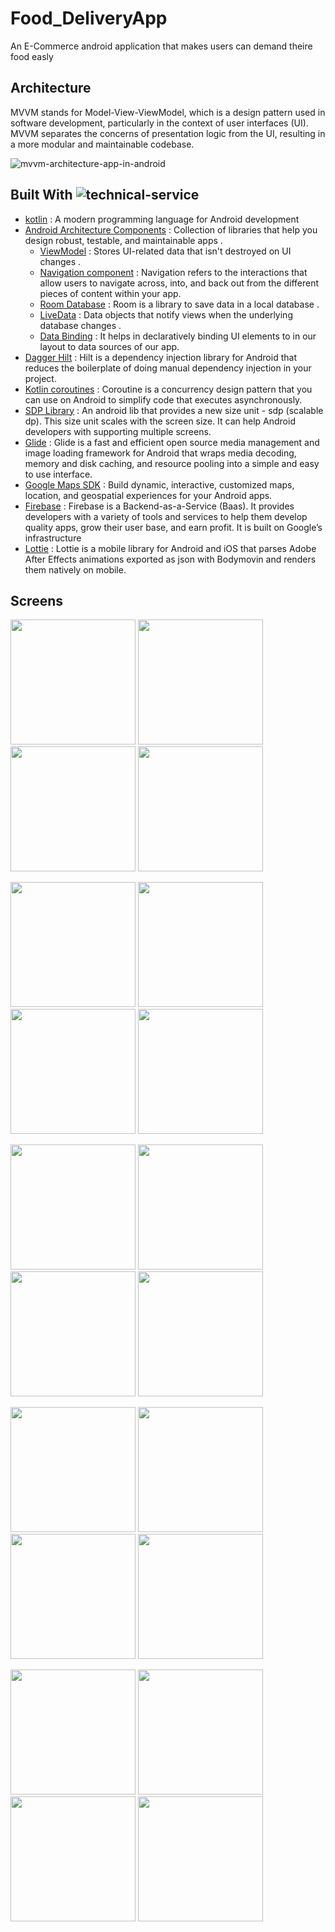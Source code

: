 # Food_DeliveryApp
An E-Commerce android application that makes users can demand theire food easly
## Architecture

MVVM stands for Model-View-ViewModel, which is a design pattern used in software development, particularly in the context of user interfaces (UI). MVVM separates the concerns of presentation logic from the UI, resulting in a more modular and maintainable codebase.

![mvvm-architecture-app-in-android](https://github.com/InfoGenies/Food_DeliveryApp/assets/133220437/09a368a4-a565-430e-b49d-c364b41b1d46)

## Built With ![technical-service](https://github.com/InfoGenies/Food_DeliveryApp/assets/133220437/17f6b7f6-2e0f-453f-bb0c-1be8fa0fa464)

* [kotlin](https://kotlinlang.org/) : A modern programming language for Android development
* [Android Architecture Components](https://developer.android.com/topic/architecture) : Collection of libraries that help you design robust, testable, and maintainable apps .
   - [ViewModel](https://developer.android.com/topic/libraries/architecture/viewmodel) : Stores UI-related data that isn't destroyed on UI changes .
   - [Navigation component](https://developer.android.com/guide/navigation) : Navigation refers to the interactions that allow users to navigate across, into, and back out from the different pieces of content within your app.
   - [Room Database](https://developer.android.com/training/data-storage/room) : Room is a library to save data in a local database .
   - [LiveData](https://developer.android.com/topic/libraries/architecture/livedata) : Data objects that notify views when the underlying database changes .
   - [Data Binding](https://developer.android.com/topic/libraries/architecture/livedata) : It helps in declaratively binding UI elements to in our layout to data sources of our app.
* [Dagger Hilt](https://developer.android.com/training/dependency-injection/hilt-android) : Hilt is a dependency injection library for Android that reduces the boilerplate of doing manual dependency injection in your project.
* [Kotlin coroutines](https://developer.android.com/kotlin/coroutines) : Coroutine is a concurrency design pattern that you can use on Android to simplify code that executes asynchronously. 
* [SDP Library](https://github.com/intuit/sdp) : An android lib that provides a new size unit - sdp (scalable dp). This size unit scales with the screen size. It can help Android developers with supporting multiple screens.
* [Glide](https://github.com/bumptech/glide) : Glide is a fast and efficient open source media management and image loading framework for Android that wraps media decoding, memory and disk caching, and resource pooling into a simple and easy to use interface.
* [Google Maps SDK](https://developers.google.com/maps/documentation/android-sdk) : Build dynamic, interactive, customized maps, location, and geospatial experiences for your Android apps.
* [Firebase](https://firebase.google.com/) : Firebase is a Backend-as-a-Service (Baas). It provides developers with a variety of tools and services to help them develop quality apps, grow their user base, and earn profit. It is built on Google’s infrastructure
* [Lottie](https://github.com/airbnb/lottie-android) : Lottie is a mobile library for Android and iOS that parses Adobe After Effects animations exported as json with Bodymovin and renders them natively on mobile.
## Screens
<p float="left">
<img src="https://firebasestorage.googleapis.com/v0/b/fooddelivery-ab491.appspot.com/o/Screen%2Fwelcome.jpg?alt=media&token=66ee4ca3-a2fb-42ef-879b-7f4abbbe9a11" width="200">
<img src="https://firebasestorage.googleapis.com/v0/b/fooddelivery-ab491.appspot.com/o/food%2Flogine.jpg?alt=media&token=b4f19b7a-ba11-4d21-a2a6-902d824f9776" width="200">
<img src="https://firebasestorage.googleapis.com/v0/b/fooddelivery-ab491.appspot.com/o/Screen%2Fphone_authv2.jpg?alt=media&token=e35ea3f9-2a0d-4f9f-8cab-1daef78b0e08" width="200">
<img src="https://firebasestorage.googleapis.com/v0/b/fooddelivery-ab491.appspot.com/o/Screen%2Fphone_auth.jpg?alt=media&token=db5b7912-276f-47c8-902d-126b868d9e23" width="200">
</p>
<p float="left">
<img src="https://firebasestorage.googleapis.com/v0/b/fooddelivery-ab491.appspot.com/o/Screen%2Finfo_user.jpg?alt=media&token=064a304d-e7d0-428f-97f3-b330a86da5fc" width="200">
<img src="https://firebasestorage.googleapis.com/v0/b/fooddelivery-ab491.appspot.com/o/Screen%2Faddress.jpg?alt=media&token=ed8103fc-01b5-4236-a860-58cb8921cb82" width="200">
<img src="https://firebasestorage.googleapis.com/v0/b/fooddelivery-ab491.appspot.com/o/Screen%2Fsaving_info.jpg?alt=media&token=a21da4ed-c4f1-469c-8045-673e1831cc38" width="200">
   <img src="https://firebasestorage.googleapis.com/v0/b/fooddelivery-ab491.appspot.com/o/food%2Fhome2.jpg?alt=media&token=f4001b39-27a1-43bc-aefd-cdb9a5823009" width="200">
</p>
<p float="left">
<img src="https://firebasestorage.googleapis.com/v0/b/fooddelivery-ab491.appspot.com/o/food%2Fhome3.jpg?alt=media&token=dabe507f-7d48-4138-8922-6707be303981" width="200">
   <img src="https://firebasestorage.googleapis.com/v0/b/fooddelivery-ab491.appspot.com/o/food%2Fhome1.jpg?alt=media&token=be81d512-bcc1-4ff5-964a-0c9a27cabeea" width="200">
   <img src="https://firebasestorage.googleapis.com/v0/b/fooddelivery-ab491.appspot.com/o/Screen%2Fdetail_food.jpg?alt=media&token=82af4e05-8ef5-4ab8-8e06-2499bdca0612" width="200">
<img src="https://firebasestorage.googleapis.com/v0/b/fooddelivery-ab491.appspot.com/o/Screen%2Fcart.jpg?alt=media&token=7d6a81ce-4a03-436f-ba98-4d5edf3c5b5f" width="200">
</p>
<p float="left">
<img src="https://firebasestorage.googleapis.com/v0/b/fooddelivery-ab491.appspot.com/o/Screen%2Fcheck_out.jpg?alt=media&token=a1ddb0f3-8121-4b92-90c8-dcf94d9a2b31" width="200">
<img src="https://firebasestorage.googleapis.com/v0/b/fooddelivery-ab491.appspot.com/o/Screen%2Faccept_order.jpg?alt=media&token=5588e14a-d8e8-42a0-98f9-af7877cca4e3" width="200">
<img src="https://firebasestorage.googleapis.com/v0/b/fooddelivery-ab491.appspot.com/o/Screen%2Ftrack_order.jpg?alt=media&token=e8967db0-b5e3-41f7-9ad0-bfc5fdc689f2" width="200">
<img src="https://firebasestorage.googleapis.com/v0/b/fooddelivery-ab491.appspot.com/o/Screen%2Ffav2.jpg?alt=media&token=708962c7-8996-4318-8033-df1f752a8eb4" width="200">
</p>

<p float="left">
<img src="https://firebasestorage.googleapis.com/v0/b/fooddelivery-ab491.appspot.com/o/Screen%2Ffav1.jpg?alt=media&token=1c301578-c8f2-4ed2-8069-29d388effbfb" width="200">
<img src="https://firebasestorage.googleapis.com/v0/b/fooddelivery-ab491.appspot.com/o/Screen%2Fprofil.jpg?alt=media&token=f540c28c-c242-4af4-b97e-8d892eb352a9" width="200">
<img src="https://firebasestorage.googleapis.com/v0/b/fooddelivery-ab491.appspot.com/o/Screen%2Fmy_orders.jpg?alt=media&token=6f92f5da-c1c8-4871-ae4d-7c01c39ca719" width="200">
<img src="https://firebasestorage.googleapis.com/v0/b/fooddelivery-ab491.appspot.com/o/Screen%2Fmy_specific_order.jpg?alt=media&token=60ccfe43-a5f8-4582-8046-cf3813c33291" width="200">
</p>
